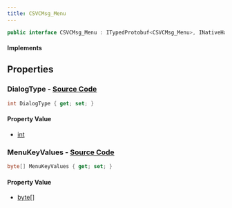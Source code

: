 ```yaml
---
title: CSVCMsg_Menu
---
```


```csharp
public interface CSVCMsg_Menu : ITypedProtobuf<CSVCMsg_Menu>, INativeHandle, INetMessage<CSVCMsg_Menu>, IDisposable
```

#### Implements

## Properties

### **DialogType** - [Source Code](https://github.com/swiftly-solution/swiftlys2/blob/main/managed/src/SwiftlyS2.Generated/Protobufs/Interfaces/CSVCMsg_Menu.cs#L18)

```csharp
int DialogType { get; set; }
```

#### Property Value

- [int](https://learn.microsoft.com/dotnet/api/system.int32)

### **MenuKeyValues** - [Source Code](https://github.com/swiftly-solution/swiftlys2/blob/main/managed/src/SwiftlyS2.Generated/Protobufs/Interfaces/CSVCMsg_Menu.cs#L21)

```csharp
byte[] MenuKeyValues { get; set; }
```

#### Property Value

- [byte](https://learn.microsoft.com/dotnet/api/system.byte)[]

